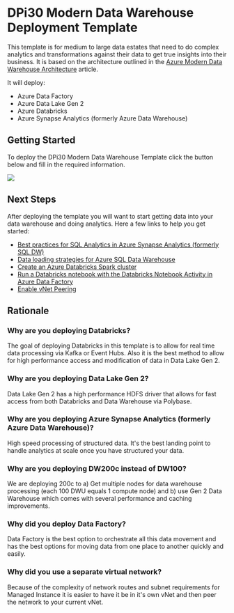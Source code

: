 # DPi30 Modern Data Warehouse Deployment Template

This template is for medium to large data estates that need to do complex analytics and transformations against their data to get true insights into their business. It is based on the architecture outlined in the [Azure Modern Data Warehouse Architecture](https://docs.microsoft.com/en-us/azure/architecture/solution-ideas/articles/modern-data-warehouse) article.

It will deploy:
* Azure Data Factory
* Azure Data Lake Gen 2
* Azure Databricks
* Azure Synapse Analytics (formerly Azure Data Warehouse)

## Getting Started
To deploy the DPi30 Modern Data Warehouse Template click the button below and fill in the required information.

<a href="https://portal.azure.com/#create/Microsoft.Template/uri/https%3A%2F%2Fraw.githubusercontent.com%2Fcbattlegear%2Fdpi30%2Fmaster%2Fmoderndatawarehouse%2Fdpi30moderndatawarehouse.json" target ="_blank">
    <img src="https://azurecomcdn.azureedge.net/mediahandler/acomblog/media/Default/blog/deploybutton.png"></img>
</a>

## Next Steps
After deploying the template you will want to start getting data into your data warehouse and doing analytics. Here a few links to help you get started:

* [Best practices for SQL Analytics in Azure Synapse Analytics (formerly SQL DW)](https://docs.microsoft.com/en-us/azure/sql-data-warehouse/sql-data-warehouse-best-practices)
* [Data loading strategies for Azure SQL Data Warehouse](https://docs.microsoft.com/en-us/azure/sql-data-warehouse/design-elt-data-loading)
* [Create an Azure Databricks Spark cluster](https://docs.microsoft.com/en-us/azure/storage/blobs/data-lake-storage-quickstart-create-databricks-account#create-a-spark-cluster-in-databricks)
* [Run a Databricks notebook with the Databricks Notebook Activity in Azure Data Factory](https://docs.microsoft.com/en-us/azure/data-factory/transform-data-using-databricks-notebook)
* [Enable vNet Peering](https://docs.microsoft.com/en-us/azure/virtual-network/virtual-network-manage-peering)

## Rationale

### Why are you deploying Databricks?
The goal of deploying Databricks in this template is to allow for real time data processing via Kafka or Event Hubs. Also it is the best method to allow for high performance access and modification of data in Data Lake Gen 2.

### Why are you deploying Data Lake Gen 2?
Data Lake Gen 2 has a high performance HDFS driver that allows for fast access from both Databricks and Data Warehouse via Polybase. 

### Why are you deploying Azure Synapse Analytics (formerly Azure Data Warehouse)? 
High speed processing of structured data. It's the best landing point to handle analytics at scale once you have structured your data.

### Why are you deploying DW200c instead of DW100?
We are deploying 200c to a) Get multiple nodes for data warehouse processing (each 100 DWU equals 1 compute node) and b) use Gen 2 Data Warehouse which comes with several performance and caching improvements.

### Why did you deploy Data Factory?
Data Factory is the best option to orchestrate all this data movement and has the best options for moving data from one place to another quickly and easily.

### Why did you use a separate virtual network?
Because of the complexity of network routes and subnet requirements for Managed Instance it is easier to have it be in it's own vNet and then peer the network to your current vNet.

